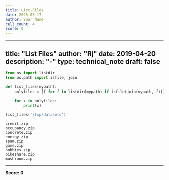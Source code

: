 ```yaml
---
title: List-Files
date: 2025-05-17
author: Your Name
cell_count: 4
score: 0
---
```


---
title: "List Files"
author: "Rj"
date: 2019-04-20
description: "-"
type: technical_note
draft: false
---

```python
from os import listdir
from os.path import isfile, join
```


```python
def list_files(mypath):
    onlyfiles = [f for f in listdir(mypath) if isfile(join(mypath, f))]
    
    for x in onlyfiles:
        print(x)
```


```python
list_files('/tmp/datasets')
```

    credit.zip
    occupancy.zip
    concrete.zip
    energy.zip
    spam.zip
    game.zip
    hobbies.zip
    bikeshare.zip
    mushroom.zip



---
**Score: 0**